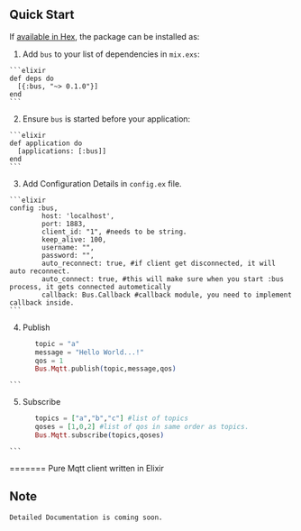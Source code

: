 ## Quick Start

If [available in Hex](https://hex.pm/packages/bus), the package can be installed as:

  1. Add `bus` to your list of dependencies in `mix.exs`:

    ```elixir
    def deps do
      [{:bus, "~> 0.1.0"}]
    end
    ```

  2. Ensure `bus` is started before your application:

    ```elixir
    def application do
      [applications: [:bus]]
    end
    ```
  3. Add Configuration Details in `config.ex` file.
    
    ```elixir
    config :bus, 
     		host: 'localhost',
     		port: 1883,
     		client_id: "1", #needs to be string.
     		keep_alive: 100,
     		username: "",
     		password: "",
     		auto_reconnect: true, #if client get disconnected, it will auto reconnect.
     		auto_connect: true, #this will make sure when you start :bus process, it gets connected autometically
     		callback: Bus.Callback #callback module, you need to implement callback inside.
    ```
  4. Publish 
 
     ```elixir
        topic = "a"
        message = "Hello World...!"
        qos = 1
        Bus.Mqtt.publish(topic,message,qos)
    ```
  5. Subscribe
  
     ```elixir
        topics = ["a","b","c"] #list of topics
        qoses = [1,0,2] #list of qos in same order as topics.
        Bus.Mqtt.subscribe(topics,qoses)
    ```
    
=======
Pure Mqtt client written in Elixir

## Note
    Detailed Documentation is coming soon. 
